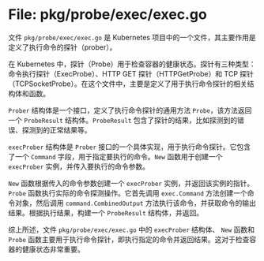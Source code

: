 # File: pkg/probe/exec/exec.go

文件 `pkg/probe/exec/exec.go` 是 Kubernetes 项目中的一个文件，其主要作用是定义了执行命令的探针（prober）。

在 Kubernetes 中，探针（Probe）用于检查容器的健康状态。探针有三种类型：命令执行探针（ExecProbe）、HTTP GET 探针（HTTPGetProbe）和 TCP 探针（TCPSocketProbe）。在这个文件中，主要是定义了用于执行命令探针的相关结构体和函数。

`Prober` 结构体是一个接口，定义了执行命令探针的通用方法 `Probe`，该方法返回一个 `ProbeResult` 结构体。`ProbeResult` 包含了探针的结果，比如探测到的错误、探测到的正常结果等。

`execProber` 结构体是 `Prober` 接口的一个具体实现，用于执行命令探针。它包含了一个 `Command` 字段，用于指定要执行的命令。`New` 函数用于创建一个 `execProber` 实例，并传入要执行的命令参数。

`New` 函数根据传入的命令参数创建一个 `execProber` 实例，并返回该实例的指针。`Probe` 函数执行实际的命令探测操作。它首先调用 `exec.Command` 方法创建一个命令对象，然后调用 `command.CombinedOutput` 方法执行该命令，并获取命令的输出结果。根据执行结果，构建一个 `ProbeResult` 结构体，并返回。

综上所述，文件 `pkg/probe/exec/exec.go` 中的 `execProber` 结构体、 `New` 函数和 `Probe` 函数主要用于执行命令探针，即执行指定的命令并返回结果。这对于检查容器的健康状态非常重要。

